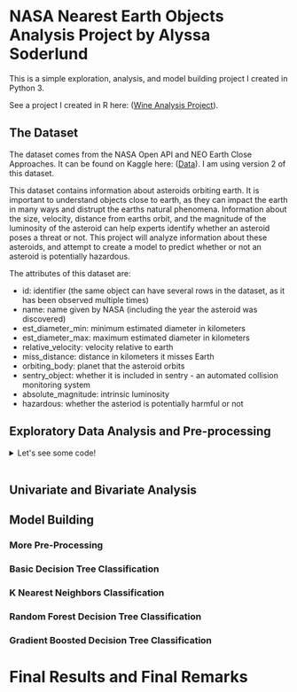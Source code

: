 # NASA Nearest Earth Objects Analysis Project by Alyssa Soderlund

This is a simple exploration, analysis, and model building project I created in Python 3. 

See a project I created in R here: ([Wine Analysis Project](https://asoderlund.github.io/WineAnalysis/)).

## The Dataset
The dataset comes from the NASA Open API and NEO Earth Close Approaches. It can be found on Kaggle here: ([Data](https://www.kaggle.com/datasets/sameepvani/nasa-nearest-earth-objects)). I am using version 2 of this dataset.

This dataset contains information about asteroids orbiting earth. It is important to understand objects close to earth, as they can impact the earth in many ways and distrupt the earths natural phenomena. Information about the size, velocity, distance from earths orbit, and the magnitude of the luminosity of the asteroid can help experts identify whether an asteroid poses a threat or not. This project will analyze information about these asteroids, and attempt to create a model to predict whether or not an asteroid is potentially hazardous.

The attributes of this dataset are: 
- id: identifier (the same object can have several rows in the dataset, as it has been observed multiple times)
- name: name given by NASA (including the year the asteroid was discovered)
- est_diameter_min: minimum estimated diameter in kilometers
- est_diameter_max: maximum estimated diameter in kilometers
- relative_velocity: velocity relative to earth
- miss_distance: distance in kilometers it misses Earth
- orbiting_body: planet that the asteroid orbits
- sentry_object: whether it is included in sentry - an automated collision monitoring system
- absolute_magnitude: intrinsic luminosity
- hazardous: whether the asteriod is potentially harmful or not

## Exploratory Data Analysis and Pre-processing

<details><summary markdown="span">Let's see some code!</summary>
```python
print('Hello World!')
```
Of course, it has to be Hello World, right?
</details>
<br/>


## Univariate and Bivariate Analysis


## Model Building

### More Pre-Processing


### Basic Decision Tree Classification


### K Nearest Neighbors Classification


### Random Forest Decision Tree Classification


### Gradient Boosted Decision Tree Classification

# Final Results and Final Remarks

